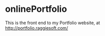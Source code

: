 onlinePortfolio
===============

This is the front end to my Portfolio website, at http://portfolio.raggiesoft.com/
